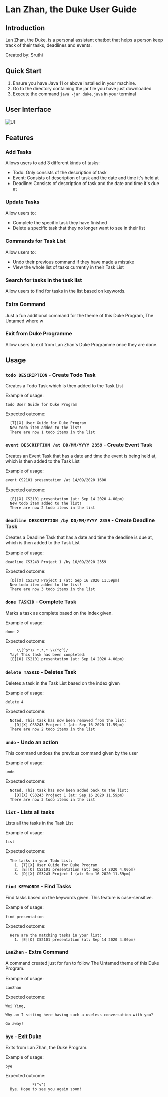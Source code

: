 # Lan Zhan, the Duke User Guide

## Introduction
Lan Zhan, the Duke, is a personal assistant chatbot that helps a person keep 
track of their tasks, deadlines and events. 

Created by: Sruthi 

## Quick Start
1. Ensure you have Java 11 or above installed in your machine.
2. Go to the directory containing the jar file you have just downloaded
3. Execute the command `java -jar duke.java` in your terminal

## User Interface
![UI](UI.png)

## Features 

### Add Tasks
Allows users to add 3 different kinds of tasks: 
- Todo: Only consists of the description of task 
- Event: Consists of description of task and the date and time it's held at 
- Deadline: Consists of description of task and the date and time it's due at 

### Update Tasks
Allow users to: 
- Complete the specific task they have finished
- Delete a specific task that they no longer want to see in their list

### Commands for Task List
Allow users to:
- Undo their previous command if they have made a mistake
- View the whole list of tasks currently in their Task List
    
### Search for tasks in the task list
Allow users to find for tasks in the list based on keywords.

### Extra Command
Just a fun additional command for the theme of this Duke Program, The Untamed where w

### Exit from Duke Programme
Allow users to exit from Lan Zhan's Duke Programme once they are done.

## Usage

### `todo DESCRIPTION` - Create Todo Task

Creates a Todo Task which is then added to the Task List

Example of usage: 

`todo User Guide for Duke Program`

Expected outcome:

```  
  [T][X] User Guide for Duke Program
  New todo item added to the list!
  There are now 1 todo items in the list
```

### `event DESCRIPTION /at DD/MM/YYYY 2359` - Create Event Task

Creates an Event Task that has a date and time the event is being held at, which is then added to the Task List

Example of usage: 

`event CS2101 presentation /at 14/09/2020 1600`

Expected outcome:

```
  [E][X] CS2101 presentation (at: Sep 14 2020 4.00pm)
  New todo item added to the list!
  There are now 2 todo items in the list
```

### `deadline DESCRIPTION /by DD/MM/YYYY 2359` - Create Deadline Task

Creates a Deadline Task that has a date and time the deadline is due at, which is then added to the Task List

Example of usage: 

`deadline CS3243 Project 1 /by 16/09/2020 2359`

Expected outcome:

```
  [D][X] CS3243 Project 1 (at: Sep 16 2020 11.59pm)
  New todo item added to the list!
  There are now 3 todo items in the list
```

### `done TASKID` - Complete Task

Marks a task as complete based on the index given.

Example of usage: 

`done 2`

Expected outcome:

```
     \\(^o^)/ *.*.* \\(^o^)/
  Yay! This task has been completed:
  [E][O] CS2101 presentation (at: Sep 14 2020 4.00pm)
```

### `delete TASKID` - Deletes Task

Deletes a task in the Task List based on the index given

Example of usage: 

`delete 4`

Expected outcome:

```
  Noted. This task has now been removed from the list:
    [D][X] CS3243 Project 1 (at: Sep 16 2020 11.59pm)
  There are now 2 todo items in the list
```

### `undo` - Undo an action

This command undoes the previous command given by the user

Example of usage: 

`undo`

Expected outcome:

```
  Noted. This task has now been added back to the list:
    [D][X] CS3243 Project 1 (at: Sep 16 2020 11.59pm)
  There are now 3 todo items in the list
```

### `list` - Lists all tasks

Lists all the tasks in the Task List

Example of usage: 

`list`

Expected outcome:

```
  The tasks in your Todo List:
    1. [T][X] User Guide for Duke Program
    2. [E][O] CS2101 presentation (at: Sep 14 2020 4.00pm)
    3. [D][X] CS3243 Project 1 (at: Sep 16 2020 11.59pm)
```

### `find KEYWORDS` - Find Tasks

Find tasks based on the keywords given. This feature is case-sensitive.

Example of usage: 

`find presentation`

Expected outcome:

```
  Here are the matching tasks in your list:
    1. [E][O] CS2101 presentation (at: Sep 14 2020 4.00pm)
```

### `LanZhan` - Extra Command

A command created just for fun to follow The Untamed theme of this Duke Program.

Example of usage: 

`LanZhan`

Expected outcome:

```
Wei Ying,

Why am I sitting here having such a useless conversation with you?

Go away!
```

### `bye` - Exit Duke

Exits from Lan Zhan, the Duke Program.

Example of usage: 

`bye`

Expected outcome:

```
            *(^v^)
  Bye. Hope to see you again soon!
```
